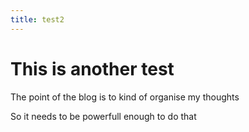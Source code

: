 ```yaml
---
title: test2
---
```

# This is another test

The point of the blog is to kind of organise my thoughts

<!--more-->

So it needs to be powerfull enough to do that